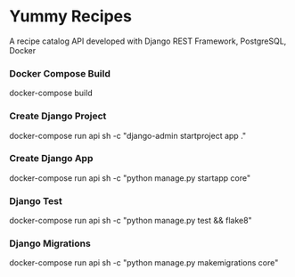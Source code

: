 # Yummy Recipes
A recipe catalog API developed with Django REST Framework, PostgreSQL, Docker  

### Docker Compose Build
docker-compose build

### Create Django Project
docker-compose run api sh -c "django-admin startproject app ."

### Create Django App
docker-compose run api sh -c "python manage.py startapp core"

### Django Test
docker-compose run api sh -c "python manage.py test && flake8"

### Django Migrations
docker-compose run api sh -c "python manage.py makemigrations core"
